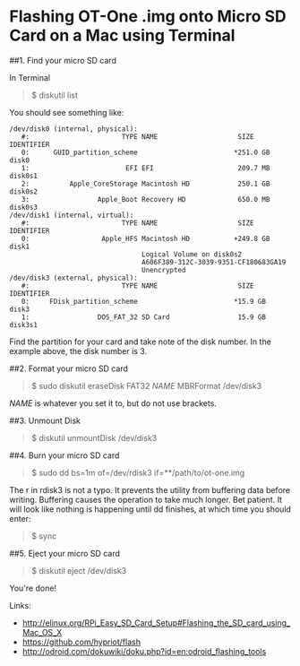 # Flashing OT-One .img onto Micro SD Card on a Mac using Terminal


##1. Find your micro SD card

In Terminal

> $ diskutil list

You should see something like:

```
/dev/disk0 (internal, physical):
   #:                       TYPE NAME                    SIZE       IDENTIFIER
   0:      GUID_partition_scheme                        *251.0 GB   disk0
   1:                        EFI EFI                     209.7 MB   disk0s1
   2:          Apple_CoreStorage Macintosh HD            250.1 GB   disk0s2
   3:                 Apple_Boot Recovery HD             650.0 MB   disk0s3
/dev/disk1 (internal, virtual):
   #:                       TYPE NAME                    SIZE       IDENTIFIER
   0:                  Apple_HFS Macintosh HD           +249.8 GB   disk1
                                 Logical Volume on disk0s2
                                 A606F389-312C-3039-9351-CF180683GA19
                                 Unencrypted
/dev/disk3 (external, physical):
   #:                       TYPE NAME                    SIZE       IDENTIFIER
   0:     FDisk_partition_scheme                        *15.9 GB     disk3
   1:                 DOS_FAT_32 SD Card                 15.9 GB     disk3s1
```

Find the partition for your card and take note of the disk number. In the example above, the disk number is 3.


##2. Format your micro SD card

> $ sudo diskutil eraseDisk FAT32 *NAME* MBRFormat /dev/disk3

*NAME* is whatever you set it to, but do not use brackets.

##3. Unmount Disk

> $ diskutil unmountDisk /dev/disk3

##4. Burn your micro SD card

> $ sudo dd bs=1m of=/dev/rdisk3 if=**/path/to/ot-one.img

The r in rdisk3 is not a typo. It prevents the utility from buffering data before writing. Buffering causes the
operation to take much longer. Bet patient. It will look like nothing is happening until dd finishes, at which time you should enter:

> $ sync

##5. Eject your micro SD card

> $ diskutil eject /dev/disk3

You're done!


Links:
- http://elinux.org/RPi_Easy_SD_Card_Setup#Flashing_the_SD_card_using_Mac_OS_X
- https://github.com/hypriot/flash
- http://odroid.com/dokuwiki/doku.php?id=en:odroid_flashing_tools


